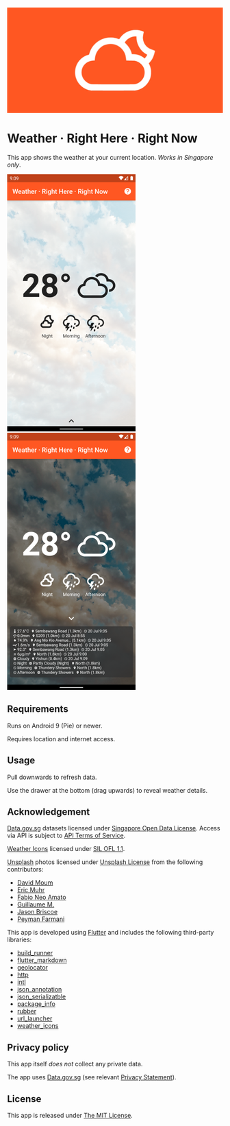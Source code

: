 ![Logo](doc/images/feature-graphic.png)

# Weather · Right Here · Right Now

This app shows the weather at your current location. *Works in Singapore only*.

![Screenshot 1](doc/images/screenshot-1.png)
![Screenshot 2](doc/images/screenshot-2.png)

## Requirements

Runs on Android 9 (Pie) or newer.

Requires location and internet access.

## Usage

Pull downwards to refresh data.

Use the drawer at the bottom (drag upwards) to reveal weather details.

## Acknowledgement

[Data.gov.sg](https://data.gov.sg/) datasets licensed under [Singapore Open Data License](https://data.gov.sg/open-data-licence). Access via API is subject to [API Terms of Service](https://data.gov.sg/privacy-and-website-terms#api-terms).

[Weather Icons](https://erikflowers.github.io/weather-icons/) licensed under [SIL OFL 1.1](http://scripts.sil.org/OFL).

[Unsplash](https://unsplash.com) photos licensed under [Unsplash License](https://unsplash.com/license) from the following contributors:
- [David Moum](https://unsplash.com/@davidmoum?utm_source=unsplash&utm_medium=referral&utm_content=creditCopyText)
- [Eric Muhr](https://unsplash.com/@ericmuhr?utm_source=unsplash&utm_medium=referral&utm_content=creditCopyText)
- [Fabio Neo Amato](https://unsplash.com/@cloudsdealer?utm_source=unsplash&utm_medium=referral&utm_content=creditCopyText)
- [Guillaume M.](https://unsplash.com/@guimgn?utm_source=unsplash&utm_medium=referral&utm_content=creditCopyText)
- [Jason Briscoe](https://unsplash.com/@jsnbrsc?utm_source=unsplash&utm_medium=referral&utm_content=creditCopyText)
- [Peyman Farmani](https://unsplash.com/@peymanfarmani?utm_source=unsplash&utm_medium=referral&utm_content=creditCopyText)

This app is developed using [Flutter](https://flutter.dev) and includes the following third-party libraries:
- [build_runner](https://pub.dev/packages/build_runner)
- [flutter_markdown](https://pub.dev/packages/flutter_markdown)
- [geolocator](https://pub.dev/packages/geolocator)
- [http](https://pub.dev/packages/http)
- [intl](https://pub.dev/packages/intl)
- [json_annotation](https://pub.dev/packages/json_annotation)
- [json_serializatble](https://pub.dev/packages/json_serializable)
- [package_info](https://pub.dev/packages/package_info)
- [rubber](https://pub.dev/packages/rubber)
- [url_launcher](https://pub.dev/packages/url_launcher)
- [weather_icons](https://pub.dev/packages/weather_icons)

## Privacy policy

This app itself *does not* collect any private data.

The app uses [Data.gov.sg](https://data.gov.sg/) (see relevant [Privacy Statement](https://data.gov.sg/privacy-and-website-terms#privacy)).

## License

This app is released under [The MIT License](https://opensource.org/licenses/MIT).
